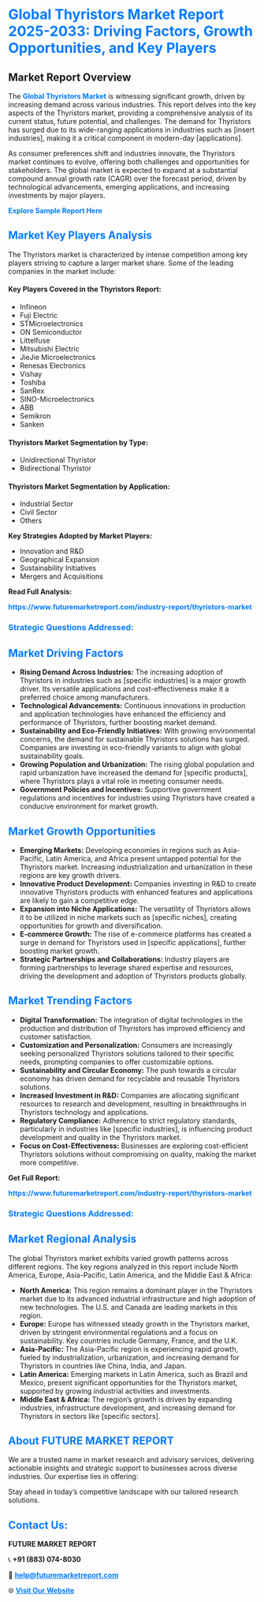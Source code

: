 <h1 style="color: #007BFF;">Global Thyristors Market Report 2025-2033: Driving Factors, Growth Opportunities, and Key Players</h1>

<section id="overview">
<h2>Market Report Overview</h2>
<p>The <a href="https://www.futuremarketreport.com/industry-report/thyristors-market" style="color: #007BFF; text-decoration: none;"><strong>Global Thyristors Market</strong></a> is witnessing significant growth, driven by increasing demand across various industries. This report delves into the key aspects of the Thyristors market, providing a comprehensive analysis of its current status, future potential, and challenges. The demand for Thyristors has surged due to its wide-ranging applications in industries such as [insert industries], making it a critical component in modern-day [applications].</p>
<p>As consumer preferences shift and industries innovate, the Thyristors market continues to evolve, offering both challenges and opportunities for stakeholders. The global market is expected to expand at a substantial compound annual growth rate (CAGR) over the forecast period, driven by technological advancements, emerging applications, and increasing investments by major players.</p>
</section>

<section id="overview">
<p><a href="https://www.futuremarketreport.com/request-sample/reportId=81196" style="color: #007BFF; text-decoration: none;"><strong>Explore Sample Report Here</strong></a></p>
</section>

<section id="key-players">
<h2 style="color: #007BFF;">Market Key Players Analysis</h2>
<p>The Thyristors market is characterized by intense competition among key players striving to capture a larger market share. Some of the leading companies in the market include:</p>
<h4>Key Players Covered in the Thyristors Report:</h4>
<ul><li>Infineon</li><li>Fuji Electric</li><li>STMicroelectronics</li><li>ON Semiconductor</li><li>Littelfuse</li><li>Mitsubishi Electric</li><li>JieJie Microelectronics</li><li>Renesas Electronics</li><li>Vishay</li><li>Toshiba</li><li>SanRex</li><li>SINO-Microelectronics</li><li>ABB</li><li>Semikron</li><li>Sanken</li></ul>
<h4>Thyristors Market Segmentation by Type:</h4>
<ul><li>Unidirectional Thyristor</li><li>Bidirectional Thyristor</li></ul>

<h4>Thyristors Market Segmentation by Application:</h4>
<ul><li>Industrial Sector</li><li>Civil Sector</li><li>Others</li></ul>
<p><strong>Key Strategies Adopted by Market Players:</strong></p>
<ul>
<li>Innovation and R&D</li>
<li>Geographical Expansion</li>
<li>Sustainability Initiatives</li>
<li>Mergers and Acquisitions</li>
</ul>
</section>

<section>
<p><strong>Read Full Analysis: </strong></p><a href="https://www.futuremarketreport.com/industry-report/thyristors-market" style="color: #007BFF; text-decoration: none;"><strong>https://www.futuremarketreport.com/industry-report/thyristors-market</strong></a>
<h3 style="color: #007BFF;">Strategic Questions Addressed:</h3>
</section>

<section id="driving-factors">
<h2 style="color: #007BFF;">Market Driving Factors</h2>
<ul>
<li><strong>Rising Demand Across Industries:</strong> The increasing adoption of Thyristors in industries such as [specific industries] is a major growth driver. Its versatile applications and cost-effectiveness make it a preferred choice among manufacturers.</li>
<li><strong>Technological Advancements:</strong> Continuous innovations in production and application technologies have enhanced the efficiency and performance of Thyristors, further boosting market demand.</li>
<li><strong>Sustainability and Eco-Friendly Initiatives:</strong> With growing environmental concerns, the demand for sustainable Thyristors solutions has surged. Companies are investing in eco-friendly variants to align with global sustainability goals.</li>
<li><strong>Growing Population and Urbanization:</strong> The rising global population and rapid urbanization have increased the demand for [specific products], where Thyristors plays a vital role in meeting consumer needs.</li>
<li><strong>Government Policies and Incentives:</strong> Supportive government regulations and incentives for industries using Thyristors have created a conducive environment for market growth.</li>
</ul>
</section>

<section id="growth-opportunities">
<h2 style="color: #007BFF;">Market Growth Opportunities</h2>
<ul>
<li><strong>Emerging Markets:</strong> Developing economies in regions such as Asia-Pacific, Latin America, and Africa present untapped potential for the Thyristors market. Increasing industrialization and urbanization in these regions are key growth drivers.</li>
<li><strong>Innovative Product Development:</strong> Companies investing in R&D to create innovative Thyristors products with enhanced features and applications are likely to gain a competitive edge.</li>
<li><strong>Expansion into Niche Applications:</strong> The versatility of Thyristors allows it to be utilized in niche markets such as [specific niches], creating opportunities for growth and diversification.</li>
<li><strong>E-commerce Growth:</strong> The rise of e-commerce platforms has created a surge in demand for Thyristors used in [specific applications], further boosting market growth.</li>
<li><strong>Strategic Partnerships and Collaborations:</strong> Industry players are forming partnerships to leverage shared expertise and resources, driving the development and adoption of Thyristors products globally.</li>
</ul>
</section>

<section id="trending-factors">
<h2 style="color: #007BFF;">Market Trending Factors</h2>
<ul>
<li><strong>Digital Transformation:</strong> The integration of digital technologies in the production and distribution of Thyristors has improved efficiency and customer satisfaction.</li>
<li><strong>Customization and Personalization:</strong> Consumers are increasingly seeking personalized Thyristors solutions tailored to their specific needs, prompting companies to offer customizable options.</li>
<li><strong>Sustainability and Circular Economy:</strong> The push towards a circular economy has driven demand for recyclable and reusable Thyristors solutions.</li>
<li><strong>Increased Investment in R&D:</strong> Companies are allocating significant resources to research and development, resulting in breakthroughs in Thyristors technology and applications.</li>
<li><strong>Regulatory Compliance:</strong> Adherence to strict regulatory standards, particularly in industries like [specific industries], is influencing product development and quality in the Thyristors market.</li>
<li><strong>Focus on Cost-Effectiveness:</strong> Businesses are exploring cost-efficient Thyristors solutions without compromising on quality, making the market more competitive.</li>
</ul>
</section>

<section>
<p><strong>Get Full Report: </strong></p><a href="https://www.futuremarketreport.com/industry-report/thyristors-market" style="color: #007BFF; text-decoration: none;"><strong>https://www.futuremarketreport.com/industry-report/thyristors-market</strong></a>
<h3 style="color: #007BFF;">Strategic Questions Addressed:</h3>
</section>


<section id="regional-analysis">
<h2 style="color: #007BFF;">Market Regional Analysis</h2>
<p>The global Thyristors market exhibits varied growth patterns across different regions. The key regions analyzed in this report include North America, Europe, Asia-Pacific, Latin America, and the Middle East & Africa:</p>
<ul>
<li><strong>North America:</strong> This region remains a dominant player in the Thyristors market due to its advanced industrial infrastructure and high adoption of new technologies. The U.S. and Canada are leading markets in this region.</li>
<li><strong>Europe:</strong> Europe has witnessed steady growth in the Thyristors market, driven by stringent environmental regulations and a focus on sustainability. Key countries include Germany, France, and the U.K.</li>
<li><strong>Asia-Pacific:</strong> The Asia-Pacific region is experiencing rapid growth, fueled by industrialization, urbanization, and increasing demand for Thyristors in countries like China, India, and Japan.</li>
<li><strong>Latin America:</strong> Emerging markets in Latin America, such as Brazil and Mexico, present significant opportunities for the Thyristors market, supported by growing industrial activities and investments.</li>
<li><strong>Middle East & Africa:</strong> The region’s growth is driven by expanding industries, infrastructure development, and increasing demand for Thyristors in sectors like [specific sectors].</li>
</ul>
</section>

<footer>
<h2 style="color: #007BFF;">About FUTURE MARKET REPORT</h2>
<p>We are a trusted name in market research and advisory services, delivering actionable insights and strategic support to businesses across diverse industries. Our expertise lies in offering:</p>

<p>Stay ahead in today’s competitive landscape with our tailored research solutions.</p>

<h2 style="color: #007BFF;">Contact Us:</h2>
<p><strong>FUTURE MARKET REPORT</strong></p>
<p>📞 <strong>+91 (883) 074-8030</strong></p>
<p>📧 <strong><a href="mailto:help@futuremarketreport.com" style="color: #007BFF;">help@futuremarketreport.com</a></strong></p>
<p>🌐 <strong><a href="https://www.futuremarketreport.com/" style="color: #007BFF;">Visit Our Website</a></strong></p>
</footer>
